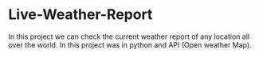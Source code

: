 # Live-Weather-Report
In this project we can check the current weather report of any location all over the world. In this project was in python and API (Open weather Map).
